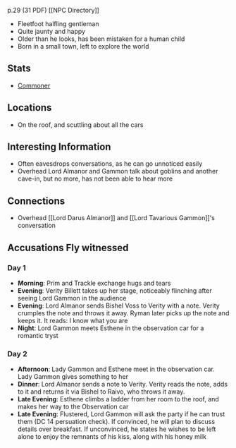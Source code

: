 p.29 (31 PDF)
[[NPC Directory]]

- Fleetfoot halfling gentleman
- Quite jaunty and happy
- Older than he looks, has been mistaken for a human child
- Born in a small town, left to explore the world
## Stats
- [Commoner](https://roll20.net/compendium/dnd5e/Commoner#content)
## Locations
- On the roof, and scuttling about all the cars
## Interesting Information
- Often eavesdrops conversations, as he can go unnoticed easily
- Overhead Lord Almanor and Gammon talk about goblins and another cave-in, but no more, has not been able to hear more
## Connections
- Overhead [[Lord Darus Almanor]] and [[Lord Tavarious Gammon]]'s conversation
## Accusations Fly witnessed
### Day 1
- **Morning**: Prim and Trackle exchange hugs and tears
- **Evening**: Verity Billett takes up her stage, noticeably flinching after seeing Lord Gammon in the audience
- **Evening**: Lord Almanor sends Bishel Voss to Verity with a note. Verity crumples the note and throws it away. Ryman later picks up the note and keeps it. It reads: I know what you are
- **Night**: Lord Gammon meets Esthene in the observation car for a romantic tryst
### Day 2
- **Afternoon**: Lady Gammon and Esthene meet in the observation car. Lady Gammon gives something to her
- **Dinner**: Lord Almanor sends a note to Verity. Verity reads the note, adds to it and returns it via Bishel to Raivo, who throws it away.
- **Late Evening**: Esthene climbs a ladder from her room to the roof, and makes her way to the Observation car
- **Late Evening**: Flustered, Lord Gammon will ask the party if he can trust them (DC 14 persuation check). If convinced, he will plan to discuss details over breakfast. If unconvinced, he states he wishes to be left alone to enjoy the remnants of his kiss, along with his honey milk